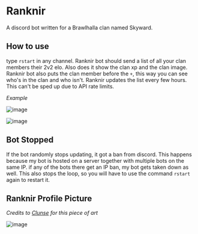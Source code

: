 # Ranknir
A discord bot written for a Brawlhalla clan named Skyward.

## How to use
type `rstart` in any channel. Ranknir bot should send a list of all your clan members their 2v2 elo. Also does it show the clan xp and the clan image. Ranknir bot also puts the clan member before the `+`, this way you can see who's in the clan and who isn't. Ranknir updates the list every few hours. This can't be sped up due to API rate limits.

*Example*

![image](https://user-images.githubusercontent.com/74303221/174410590-4ff29cc3-9122-433b-9d7d-4f735501623a.png)

![image](https://user-images.githubusercontent.com/74303221/174410542-5cc12557-41ab-472e-aa63-5164ff9a78a5.png)

## Bot Stopped
If the bot randomly stops updating, it got a ban from discord. This happens because my bot is hosted on a server together with multiple bots on the same IP. if any of the bots there get an IP ban, my bot gets taken down as well. This also stops the loop, so you will have to use the command `rstart` again to restart it.

## Ranknir Profile Picture
*Credits to [Clunse](https://www.deviantart.com/clunse) for this piece of art*

![image](https://images-wixmp-ed30a86b8c4ca887773594c2.wixmp.com/f/f33f269f-dfc4-4474-b886-a7b2b0e05f1f/dajgtbu-d1736d2d-c8bb-414e-a496-4a04b61de868.png/v1/fill/w_1024,h_1167,strp/ragnir_by_clunse_dajgtbu-fullview.png?token=eyJ0eXAiOiJKV1QiLCJhbGciOiJIUzI1NiJ9.eyJzdWIiOiJ1cm46YXBwOjdlMGQxODg5ODIyNjQzNzNhNWYwZDQxNWVhMGQyNmUwIiwiaXNzIjoidXJuOmFwcDo3ZTBkMTg4OTgyMjY0MzczYTVmMGQ0MTVlYTBkMjZlMCIsIm9iaiI6W1t7ImhlaWdodCI6Ijw9MTE2NyIsInBhdGgiOiJcL2ZcL2YzM2YyNjlmLWRmYzQtNDQ3NC1iODg2LWE3YjJiMGUwNWYxZlwvZGFqZ3RidS1kMTczNmQyZC1jOGJiLTQxNGUtYTQ5Ni00YTA0YjYxZGU4NjgucG5nIiwid2lkdGgiOiI8PTEwMjQifV1dLCJhdWQiOlsidXJuOnNlcnZpY2U6aW1hZ2Uub3BlcmF0aW9ucyJdfQ.NjYSLCOjszcj9Wo8HZ2OtDPeeo7LSjl8rYOxxjrJmyA)
